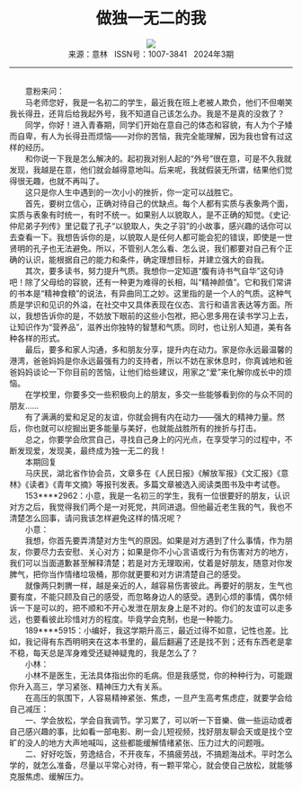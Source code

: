 # <center>做独一无二的我</center>

<div align=center><img src="http://fslib.vip.qikan.cn/img.ashx?key=%d7%f7%d5%df%a3%ba"></div>

<center>来源：意林   ISSN号：1007-3841   2024年3期</center>

* * *

<br>　　意粉来问：  
　　马老师您好，我是一名初二的学生，最近我在班上老被人欺负，他们不但嘲笑我长得丑，还背后给我起外号，我不知道自己该怎么办。我是不是真的没救了？  
　　同学，你好！进入青春期，同学们开始在意自己的体态和容貌，有人为个子矮而自卑，有人为长得丑而烦恼——对你的苦恼，我完全能理解，因为我也曾有过这样的经历。  
　　和你说一下我是怎么解决的。起初我对别人起的“外号”很在意，可是不久我就发现，我越是在意，他们就会越得意地叫。后来呢，我就假装无所谓，结果他们觉得很无趣，也就不再叫了。  
　　这只是你人生中遇到的一次小小的挫折，你一定可以战胜它。  
　　首先，要树立信心，正确对待自己的优缺点。每个人都有实质与表象两个面，实质与表象有时统一，有时不统一。如果别人以貌取人，是不正确的知觉。《史记·仲尼弟子列传》里记载了孔子“以貌取人，失之子羽”的小故事，感兴趣的话你可以去查看一下。我想告诉你的是，以貌取人是任何人都可能会犯的错误，即使是一世贤明的孔子也无法避免。所以，不管别人怎么看、怎么说，我们都要对自己有个正确的认识，能根据自己的能力和条件，确定理想目标，并建立强大的自我。  
　　其次，要多读书，努力提升气质。我想你一定知道“腹有诗书气自华”这句诗吧！除了父母给的容貌，还有一种更为难得的长相，叫“精神颜值”。它和我们常讲的书本是“精神食粮”的说法，有异曲同工之妙。这里指的是一个人的气质。这种气质是学识和见识的外溢，在社交中又具体表现在仪态、言行和语言表达等方面。所以，我想告诉你的是，不妨放下眼前的这些小包袱，把心思多用在读书学习上去，让知识作为“营养品”，滋养出你独特的智慧和气质。同时，也让别人知道，美有各种各样的形式。  
　　最后，要多和家人沟通，多和朋友分享，提升内在动力。家是你永远最温馨的港湾，爸爸妈妈是你永远最强有力的支持者，所以不妨在家休息时，你真诚地和爸爸妈妈谈论一下你目前的苦恼，让他们给些建议，用家之“爱”来化解你成长中的烦恼。  
　　在学校里，你要多交一些积极向上的朋友，多交一些能够看到你的与众不同的朋友……  
　　有了满满的爱和足足的友谊，你就会拥有内在动力——强大的精神力量。然后，你也就可以挖掘出更多能量与美好，也就能战胜所有的挫折与打击。  
　　总之，你要学会欣赏自己，寻找自己身上的闪光点，在享受学习的过程中，不断发现爱，发现美，最终成为独一无二的我！  
　　本期回复  
　　马庆民，湖北省作协会员，文章多在《人民日报》《解放军报》《文汇报》《意林》《读者》《青年文摘》等报刊发表。多篇文章被选入阅读类图书及中考试卷。  
　　153\*\*\*\*2962：小意，我是一名初三的学生，我有一位很要好的朋友，认识对方之后，我觉得我们两个是一对死党，共同进退。但他最近老生我的气，我也不清楚怎么回事，请问我该怎样避免这样的情况呢？  
　　小意：  
　　我想，你首先要弄清楚对方生气的原因。如果是对方遇到了什么事情，作为朋友，你要尽力去安慰、关心对方；如果是你不小心言语或行为有伤害对方的地方，我们可以当面道歉甚至解释清楚；若是对方无理取闹，仗着是好朋友，随意对你发脾气，把你当作情绪垃圾桶，那你就更要和对方讲清楚自己的感受。  
　　就像两只刺猬一样，越是亲近的人，越容易伤害彼此。再要好的朋友，生气也要有度，不能只顾及自己的感受，而忽略身边人的感受。遇到心烦的事情，偶尔倾诉一下是可以的，把不顺和不开心发泄在朋友身上是不对的。你们的友谊可以走多远，也要看彼此珍惜对方的程度。毕竟学会克制，也是一种能力。  
　　189\*\*\*\*5915：小编好，我这学期升高三，最近过得不如意，记性也差。比如，我记得有东西明明夹在这本书里的，最后翻遍了还是找不到；还有东西老是拿不稳，每天总是浑身难受还疑神疑鬼的，我是怎么了？  
　　小林：  
　　小林不是医生，无法具体指出你的毛病。但是我感觉，你的种种行为，可能跟你升入高三，学习紧张、精神压力大有关系。  
　　在高压的氛围下，人容易精神紧张、焦虑，一旦产生高考焦虑症，就要学会给自己减压：  
　　一、学会放松，学会自我调节。学习累了，可以听一下音樂、做一些运动或者自己感兴趣的事，比如看一部电影、刷一会儿短视频，找好朋友聊会天或是找个空旷的没人的地方大声地喊叫，这些都能缓解情绪紧张、压力过大的问题哦。  
　　二、好好吃饭，劳逸结合，不开夜车，不搞疲劳战，不搞题海战术。平时怎么学的，就怎么准备，尽量以平常心对待，有一颗平常心，就会使自己放松，就能够克服焦虑、缓解压力。
